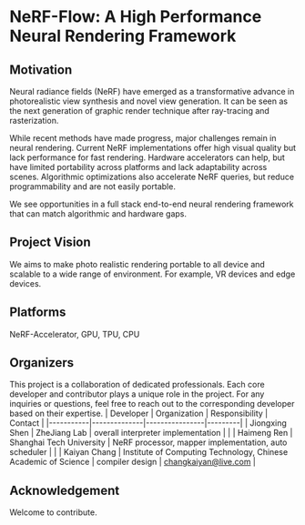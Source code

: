 # NeRF-Flow: A High Performance Neural Rendering Framework

## Motivation
Neural radiance fields (NeRF) have emerged as a transformative advance in photorealistic view synthesis and novel view generation. It can be seen as the next generation of graphic render technique after ray-tracing and rasterization.

While recent methods have made progress, major challenges remain in neural rendering. Current NeRF implementations offer high visual quality but lack performance for fast rendering. Hardware accelerators can help, but have limited portability across platforms and lack adaptability across scenes. Algorithmic optimizations also accelerate NeRF queries, but reduce programmability and are not easily portable.

We see opportunities in a full stack end-to-end neural rendering framework that can match algorithmic and hardware gaps.

## Project Vision

We aims to make photo realistic rendering portable to all device and scalable to a wide range of environment. For example, VR devices and edge devices.

## Platforms

NeRF-Accelerator, GPU, TPU, CPU

## Organizers

This project is a collaboration of dedicated professionals. Each core developer and contributor plays a unique role in the project. For any inquiries or questions, feel free to reach out to the corresponding developer based on their expertise. 
| Developer | Organization | Responsibility | Contact |
|-----------|--------------|----------------|---------|
| Jiongxing Shen | ZheJiang Lab | overall interpreter implementation |  |
| Haimeng Ren | Shanghai Tech University | NeRF processor, mapper implementation, auto scheduler | |
| Kaiyan Chang | Institute of Computing Technology, Chinese Academic of Science | compiler design | changkaiyan@live.com |

## Acknowledgement

Welcome to contribute.

